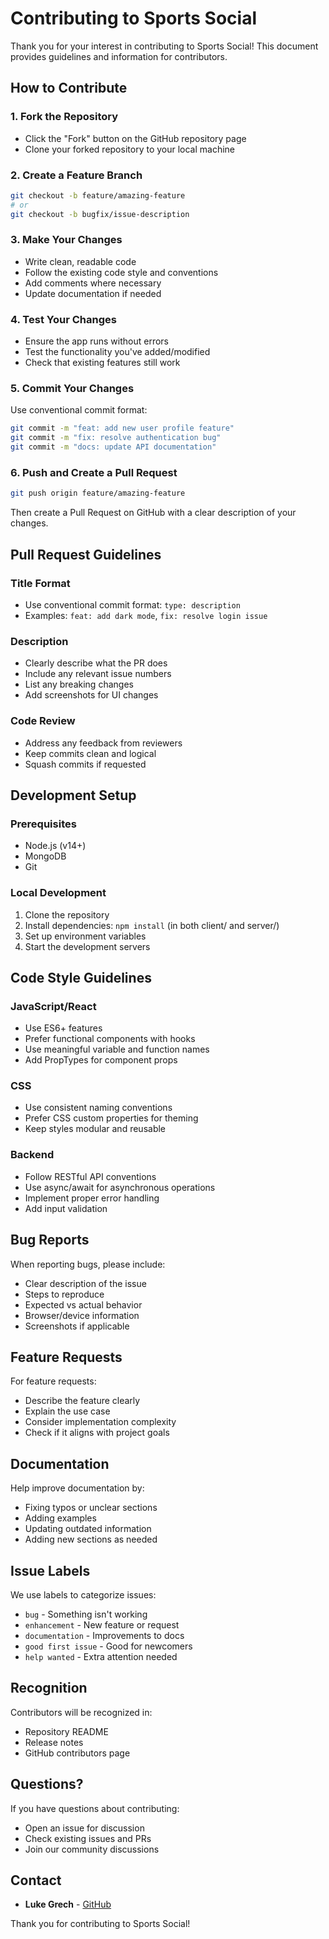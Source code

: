# Contributing to Sports Social

Thank you for your interest in contributing to Sports Social! This document provides guidelines and information for contributors.

## How to Contribute

### 1. Fork the Repository

- Click the "Fork" button on the GitHub repository page
- Clone your forked repository to your local machine

### 2. Create a Feature Branch

```bash
git checkout -b feature/amazing-feature
# or
git checkout -b bugfix/issue-description
```

### 3. Make Your Changes

- Write clean, readable code
- Follow the existing code style and conventions
- Add comments where necessary
- Update documentation if needed

### 4. Test Your Changes

- Ensure the app runs without errors
- Test the functionality you've added/modified
- Check that existing features still work

### 5. Commit Your Changes

Use conventional commit format:

```bash
git commit -m "feat: add new user profile feature"
git commit -m "fix: resolve authentication bug"
git commit -m "docs: update API documentation"
```

### 6. Push and Create a Pull Request

```bash
git push origin feature/amazing-feature
```

Then create a Pull Request on GitHub with a clear description of your changes.

## Pull Request Guidelines

### Title Format

- Use conventional commit format: `type: description`
- Examples: `feat: add dark mode`, `fix: resolve login issue`

### Description

- Clearly describe what the PR does
- Include any relevant issue numbers
- List any breaking changes
- Add screenshots for UI changes

### Code Review

- Address any feedback from reviewers
- Keep commits clean and logical
- Squash commits if requested

## Development Setup

### Prerequisites

- Node.js (v14+)
- MongoDB
- Git

### Local Development

1. Clone the repository
2. Install dependencies: `npm install` (in both client/ and server/)
3. Set up environment variables
4. Start the development servers

## Code Style Guidelines

### JavaScript/React

- Use ES6+ features
- Prefer functional components with hooks
- Use meaningful variable and function names
- Add PropTypes for component props

### CSS

- Use consistent naming conventions
- Prefer CSS custom properties for theming
- Keep styles modular and reusable

### Backend

- Follow RESTful API conventions
- Use async/await for asynchronous operations
- Implement proper error handling
- Add input validation

## Bug Reports

When reporting bugs, please include:

- Clear description of the issue
- Steps to reproduce
- Expected vs actual behavior
- Browser/device information
- Screenshots if applicable

## Feature Requests

For feature requests:

- Describe the feature clearly
- Explain the use case
- Consider implementation complexity
- Check if it aligns with project goals

## Documentation

Help improve documentation by:

- Fixing typos or unclear sections
- Adding examples
- Updating outdated information
- Adding new sections as needed

## Issue Labels

We use labels to categorize issues:

- `bug` - Something isn't working
- `enhancement` - New feature or request
- `documentation` - Improvements to docs
- `good first issue` - Good for newcomers
- `help wanted` - Extra attention needed

## Recognition

Contributors will be recognized in:

- Repository README
- Release notes
- GitHub contributors page

## Questions?

If you have questions about contributing:

- Open an issue for discussion
- Check existing issues and PRs
- Join our community discussions

## Contact

- **Luke Grech** - [GitHub](https://github.com/lukegrc)

Thank you for contributing to Sports Social!
